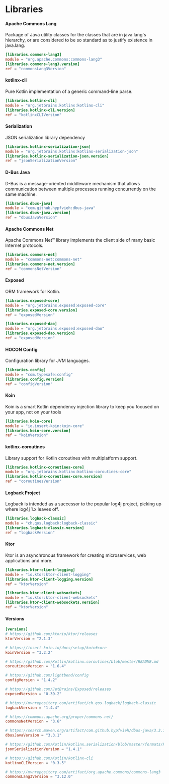 Libraries
===

#### Apache Commons Lang

Package of Java utility classes for the classes that are in java.lang's hierarchy, or are considered to be so standard as to justify existence in java.lang.

```toml title="Version Catalogs"
[libraries.commons-lang3]
module = "org.apache.commons:commons-lang3"
[libraries.commons-lang3.version]
ref = "commonsLang3Version"
```

#### kotlinx-cli

Pure Kotlin implementation of a generic command-line parse.

```toml title="Version Catalogs"
[libraries.kotlinx-cli]
module = "org.jetbrains.kotlinx:kotlinx-cli"
[libraries.kotlinx-cli.version]
ref = "kotlinxCLIVersion"
```

#### Serialization

JSON serialization library dependency

```toml title="Version Catalogs"
[libraries.kotlinx-serialization-json]
module = "org.jetbrains.kotlinx:kotlinx-serialization-json"
[libraries.kotlinx-serialization-json.version]
ref = "jsonSerializationVersion"
```

#### D-Bus Java

D-Bus is a message-oriented middleware mechanism that allows communication between multiple processes running concurrently on the same machine.

```toml title="Version Catalogs"
[libraries.dbus-java]
module = "com.github.hypfvieh:dbus-java"
[libraries.dbus-java.version]
ref = "dbusJavaVersion"
```

#### Apache Commons Net

Apache Commons Net™ library implements the client side of many basic Internet protocols.

```toml title="Version Catalogs"
[libraries.commons-net]
module = "commons-net:commons-net"
[libraries.commons-net.version]
ref = "commonsNetVersion"
```

#### Exposed

ORM framework for Kotlin.

```toml title="Version Catalogs"
[libraries.exposed-core]
module = "org.jetbrains.exposed:exposed-core"
[libraries.exposed-core.version]
ref = "exposedVersion"

[libraries.exposed-dao]
module = "org.jetbrains.exposed:exposed-dao"
[libraries.exposed-dao.version]
ref = "exposedVersion"
```

#### HOCON Config

Configuration library for JVM languages.

```toml title="Version Catalogs"
[libraries.config]
module = "com.typesafe:config"
[libraries.config.version]
ref = "configVersion"
```

#### Koin

Koin is a smart Kotlin dependency injection library to keep you focused on your app, not on your tools

```toml title="Version Catalogs"
[libraries.koin-core]
module = "io.insert-koin:koin-core"
[libraries.koin-core.version]
ref = "koinVersion"
```

#### kotlinx-coroutines

Library support for Kotlin coroutines with multiplatform support.

```toml title="Version Catalogs"
[libraries.kotlinx-coroutines-core]
module = "org.jetbrains.kotlinx:kotlinx-coroutines-core"
[libraries.kotlinx-coroutines-core.version]
ref = "coroutinesVersion"
```

#### Logback Project

Logback is intended as a successor to the popular log4j project, picking up where log4j 1.x leaves off.

```toml title="Version Catalogs"
[libraries.logback-classic]
module = "ch.qos.logback:logback-classic"
[libraries.logback-classic.version]
ref = "logbackVersion"
```

#### Ktor

Ktor is an asynchronous framework for creating microservices, web applications and more.

```toml title="Version Catalogs"
[libraries.ktor-client-logging]
module = "io.ktor:ktor-client-logging"
[libraries.ktor-client-logging.version]
ref = "ktorVersion"

[libraries.ktor-client-websockets]
module = "io.ktor:ktor-client-websockets"
[libraries.ktor-client-websockets.version]
ref = "ktorVersion"
```

#### Versions

```toml
[versions]
# https://github.com/ktorio/ktor/releases
ktorVersion = "2.1.3"

# https://insert-koin.io/docs/setup/koin#core
koinVersion = "3.2.2"

# https://github.com/Kotlin/kotlinx.coroutines/blob/master/README.md
coroutinesVersion = "1.6.4"

# https://github.com/lightbend/config
configVersion = "1.4.2"

# https://github.com/JetBrains/Exposed/releases
exposedVersion = "0.39.2"

# https://mvnrepository.com/artifact/ch.qos.logback/logback-classic
logbackVersion = "1.4.4"

# https://commons.apache.org/proper/commons-net/
commonsNetVersion = "3.6"

# https://search.maven.org/artifact/com.github.hypfvieh/dbus-java/3.3.1/jar
dbusJavaVersion = "3.3.1"

# https://github.com/Kotlin/kotlinx.serialization/blob/master/formats/README.md#json
jsonSerializationVersion = "1.4.1"

# https://github.com/Kotlin/kotlinx-cli
kotlinxCLIVersion = "0.3.5"

# https://mvnrepository.com/artifact/org.apache.commons/commons-lang3
commonsLang3Version = "3.12.0"
```